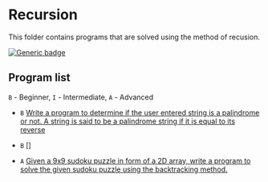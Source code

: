 # Recursion

This folder contains programs that are solved using the method of recusion.


[![Generic badge](https://img.shields.io/badge/ProgramCount-1-<COLOR>.svg)](https://shields.io/)

## Program list

`B` - Beginner, `I` - Intermediate, `A` - Advanced

* `B` [Write a program to determine if the user entered string is a palindrome or not. A string is said to be a palindrome string if it is equal to its reverse](stringPalindrome.cpp)

* `B` []

* `A` [Given a 9x9 sudoku puzzle in form of a 2D array, write a program to solve the given sudoku puzzle using the backtracking method.](sudokuSolver.cpp)



